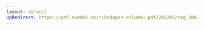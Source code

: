 ```yaml
---
layout: default
UpRedirect: https://pdf.swedeb.se/riksdagen-volumeG-pdf/200203/reg_200203/reg_200203_0107.pdf
---
```

